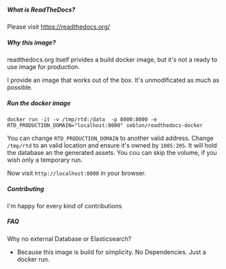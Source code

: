 ##### What is ReadTheDocs?
Please visit https://readthedocs.org/

##### Why this image?

readthedocs.org itself privides a build docker image, but it's not a ready to use image for production.

I provide an image that works out of the box.
It's unmodificated as much as possible.

##### Run the docker image

```
docker run -it -v /tmp/rtd:/data  -p 8000:8000 -e RTD_PRODUCTION_DOMAIN="localhost:8000" seblon/readthedocs-docker
```
You can change `RTD_PRODUCTION_DOMAIN` to another valid address.
Change `/tmp/rtd` to an valid location and ensure it's owned by `1005:205`. It will hold the database an the generated assets. You cou can skip the volume, if you wish only a temporary run.

Now visit `http://localhost:8000` in your browser.

##### Contributing

I'm happy for every kind of contributions

##### FAQ

Why no external Database or Elasticsearch?
- Because this image is build for simplicity. No Dependencies. Just a docker run.
